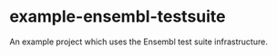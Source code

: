 example-ensembl-testsuite
=========================

An example project which uses the Ensembl test suite infrastructure.
